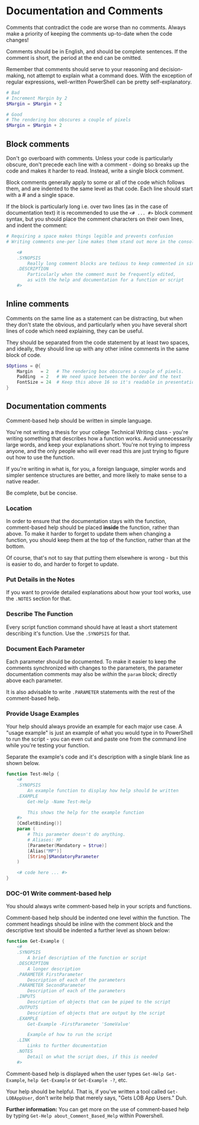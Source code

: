 # Documentation and Comments

Comments that contradict the code are worse than no comments. Always make a priority of keeping the comments up-to-date when the code changes!

Comments should be in English, and should be complete sentences. If the comment is short, the period at the end can be omitted.

Remember that comments should serve to your reasoning and decision-making, not attempt to explain what a command does. With the exception of regular expressions, well-written PowerShell can be pretty self-explanatory.

```PowerShell
# Bad
# Increment Margin by 2
$Margin = $Margin + 2

# Good
# The rendering box obscures a couple of pixels
$Margin = $Margin + 2

```

## Block comments

Don't go overboard with comments. Unless your code is particularly obscure, don't precede each line with a comment - doing so breaks up the code and makes it harder to read.  Instead, write a single block comment.

Block comments generally apply to some or all of the code which follows them, and are indented to the same level as that code. Each line should start with a # and a single space.

If the block is particularly long i.e. over two lines (as in the case of documentation text) it is recommended to use the `<# ... #>` block comment syntax, but you should place the comment characters on their own lines, and indent the comment:

```PowerShell
# Requiring a space makes things legible and prevents confusion
# Writing comments one-per line makes them stand out more in the console

    <#
    .SYNOPSIS
        Really long comment blocks are tedious to keep commented in single-line mode
    .DESCRIPTION
        Particularly when the comment must be frequently edited,
        as with the help and documentation for a function or script
    #>
```

## Inline comments

Comments on the same line as a statement can be distracting, but when they don't state the obvious, and particularly when you have several short lines of code which need explaining, they can be useful.

They should be separated from the code statement by at least two spaces, and ideally, they should line up with any other inline comments in the same block of code.

```PowerShell
$Options = @{
    Margin   = 2   # The rendering box obscures a couple of pixels.
    Padding  = 2   # We need space between the border and the text
    FontSize = 24  # Keep this above 16 so it's readable in presentations
}
```

## Documentation comments

Comment-based help should be written in simple language.

You're not writing a thesis for your college Technical Writing class - you're writing something that describes how a function works. Avoid unnecessarily large words, and keep your explanations short. You're not trying to impress anyone, and the only people who will ever read this are just trying to figure out how to use the function.

If you're writing in what is, for you, a foreign language, simpler words and simpler sentence structures are better, and more likely to make sense to a native reader.

Be complete, but be concise.

### Location

In order to ensure that the documentation stays with the function, comment-based help should be placed **inside** the function, rather than above. To make it harder to forget to update them when changing a function, you should keep them at the top of the function, rather than at the bottom.

Of course, that's not to say that putting them elsewhere is wrong - but this is easier to do, and harder to forget to update.

### Put Details in the Notes

If you want to provide detailed explanations about how your tool works, use the `.NOTES` section for that.

### Describe The Function

Every script function command should have at least a short statement describing it's function. Use the `.SYNOPSIS` for that.

### Document Each Parameter

Each parameter should be documented. To make it easier to keep the comments synchronized with changes to the parameters, the parameter documentation comments may also be _within_ the `param` block; directly above each parameter.

It is also advisable to write `.PARAMETER` statements with the rest of the comment-based help.

### Provide Usage Examples

Your help should always provide an example for each major use case. A "usage example" is just an example of what you would type in to PowerShell to run the script - you can even cut and paste one from the command line while you're testing your function.

Separate the example's code and it's description with a single blank line as shown below.

```PowerShell
function Test-Help {
    <#
    .SYNOPSIS
        An example function to display how help should be written
    .EXAMPLE
        Get-Help -Name Test-Help

        This shows the help for the example function
    #>
    [CmdletBinding()]
    param (
        # This parameter doesn't do anything.
        # Aliases: MP
        [Parameter(Mandatory = $true)]
        [Alias("MP")]
        [String]$MandatoryParameter
    )

    <# code here ... #>
}
```

### DOC-01 Write comment-based help

You should always write comment-based help in your scripts and functions.

Comment-based help should be indented one level within the function. The comment headings should be inline
with the comment block and the descriptive text should be indented a further level as shown below:

```PowerShell
function Get-Example {
    <#
    .SYNOPSIS
        A brief description of the function or script
    .DESCRIPTION
        A longer description
    .PARAMETER FirstParameter
        Description of each of the parameters
    .PARAMETER SecondParameter
        Description of each of the parameters
    .INPUTS
        Description of objects that can be piped to the script
    .OUTPUTS
        Description of objects that are output by the script
    .EXAMPLE
        Get-Example -FirstParameter 'SomeValue'

        Example of how to run the script
    .LINK
        Links to further documentation
    .NOTES
        Detail on what the script does, if this is needed
    #>
```

Comment-based help is displayed when the user types `Get-Help Get-Example`, `help Get-Example` or `Get-Example -?`, etc.

Your help should be helpful. That is, if you've written a tool called `Get-LOBAppUser`, don't write help that merely says, "Gets LOB App Users." Duh.

**Further information:** You can get more on the use of comment-based help by typing `Get-Help about_Comment_Based_Help` within Powershell.
